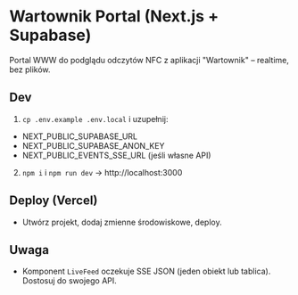 # Wartownik Portal (Next.js + Supabase)

Portal WWW do podglądu odczytów NFC z aplikacji "Wartownik" – realtime, bez plików.

## Dev
1) `cp .env.example .env.local` i uzupełnij:
- NEXT_PUBLIC_SUPABASE_URL
- NEXT_PUBLIC_SUPABASE_ANON_KEY
- NEXT_PUBLIC_EVENTS_SSE_URL (jeśli własne API)

2) `npm i` i `npm run dev` → http://localhost:3000

## Deploy (Vercel)
- Utwórz projekt, dodaj zmienne środowiskowe, deploy.

## Uwaga
- Komponent `LiveFeed` oczekuje SSE JSON (jeden obiekt lub tablica). Dostosuj do swojego API.
